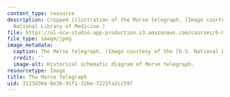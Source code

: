 ```yaml
---
content_type: resource
description: Cropped illustration of the Morse telegraph. (Image courtesy of the U.S.
  National Library of Medicine.)
file: https://ol-ocw-studio-app-production.s3.amazonaws.com/courses/6-050j-information-and-entropy-spring-2008/3123d36e8e3b91f132be7223fa2cc597_6-050js08-th.jpg
file_type: image/jpeg
image_metadata:
  caption: The Morse telegraph. (Image courtesy of the [U.S. National Library of Medicine](http://www.nlm.nih.gov/nlmhome.html).)
  credit: ''
  image-alt: Historical schematic diagram of Morse telegraph.
resourcetype: Image
title: The Morse Telegraph
uid: 3123d36e-8e3b-91f1-32be-7223fa2cc597
---
```

